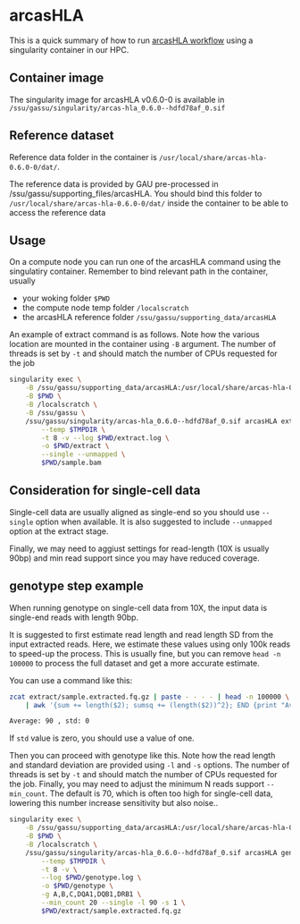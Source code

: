# arcasHLA

This is a quick summary of how to run [arcasHLA workflow](https://github.com/RabadanLab/arcasHLA) using a singularity container in our HPC.

## Container image

The singularity image for arcasHLA v0.6.0-0 is available in `/ssu/gassu/singularity/arcas-hla_0.6.0--hdfd78af_0.sif`

## Reference dataset

Reference data folder in the container is `/usr/local/share/arcas-hla-0.6.0-0/dat/`.

The reference data is provided by GAU pre-processed in /ssu/gassu/supporting_files/arcasHLA. You should bind this folder to `/usr/local/share/arcas-hla-0.6.0-0/dat/` inside the container to be able to access the reference data

## Usage 

On a compute node you can run one of the arcasHLA command using the singulatiry container. Remember to bind relevant path in the container, usually

- your woking folder `$PWD`
- the compute node temp folder `/localscratch`
- the arcasHLA reference folder `/ssu/gassu/supporting_data/arcasHLA`

An example of extract command is as follows. Note how the various location are mounted in the container using `-B` argument. The number of threads is set by `-t` and should match the number of CPUs requested for the job

```bash
singularity exec \
    -B /ssu/gassu/supporting_data/arcasHLA:/usr/local/share/arcas-hla-0.6.0-0/dat/ \
    -B $PWD \
    -B /localscratch \
    -B /ssu/gassu \
    /ssu/gassu/singularity/arcas-hla_0.6.0--hdfd78af_0.sif arcasHLA extract \
        --temp $TMPDIR \
        -t 8 -v --log $PWD/extract.log \
        -o $PWD/extract \
        --single --unmapped \
        $PWD/sample.bam
```

## Consideration for single-cell data

Single-cell data are usually aligned as single-end so you should use `--single` option when available. It is also suggested to include `--unmapped` option at the extract stage.

Finally, we may need to aggiust settings for read-length (10X is usually 90bp) and min read support since you may have reduced coverage.

## genotype step example

When running genotype on single-cell data from 10X, the input data is single-end reads with length 90bp. 

It is suggested to first estimate read length and read length SD from the input extracted reads. Here, we estimate these values using only 100k reads to speed-up the process. This is usually fine, but you can remove `head -n 100000` to process the full dataset and get a more accurate estimate. 

You can use a command like this:

```bash
zcat extract/sample.extracted.fq.gz | paste - - - - | head -n 100000 \
    | awk '{sum += length($2); sumsq += (length($2))^2}; END {print "Average:", sum/NR, "; std:", sqrt((sumsq-((sum^2)/NR))/NR)}'

Average: 90 , std: 0
```

If `std` value is zero, you should use a value of one.

Then you can proceed with genotype like this. Note how the read length and standard deviation are provided using `-l` and `-s` options. The number of threads is set by `-t` and should match the number of CPUs requested for the job. Finally, you may need to adjust the minimum N reads support `--min_count`. The default is 70, which is often too high for single-cell data, lowering this number increase sensitivity but also noise..

```bash
singularity exec \
    -B /ssu/gassu/supporting_data/arcasHLA:/usr/local/share/arcas-hla-0.6.0-0/dat/ \
    -B $PWD \
    -B /localscratch \
    /ssu/gassu/singularity/arcas-hla_0.6.0--hdfd78af_0.sif arcasHLA genotype \
        --temp $TMPDIR \
        -t 8 -v \
        --log $PWD/genotype.log \
        -o $PWD/genotype \
        -g A,B,C,DQA1,DQB1,DRB1 \
        --min_count 20 --single -l 90 -s 1 \
        $PWD/extract/sample.extracted.fq.gz
```